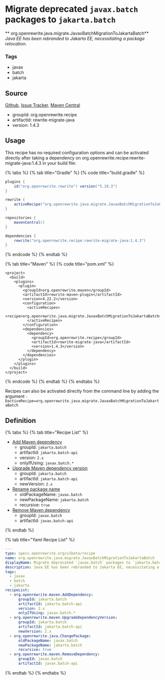# Migrate deprecated `javax.batch` packages to `jakarta.batch`

** org.openrewrite.java.migrate.JavaxBatchMigrationToJakartaBatch**
_Java EE has been rebranded to Jakarta EE, necessitating a package relocation._

### Tags

* javax
* batch
* jakarta

## Source

[Github](https://github.com/openrewrite/rewrite-migrate-java), [Issue Tracker](https://github.com/openrewrite/rewrite-migrate-java/issues), [Maven Central](https://search.maven.org/artifact/org.openrewrite.recipe/rewrite-migrate-java/1.4.3/jar)

* groupId: org.openrewrite.recipe
* artifactId: rewrite-migrate-java
* version: 1.4.3


## Usage

This recipe has no required configuration options and can be activated directly after taking a dependency on org.openrewrite.recipe:rewrite-migrate-java:1.4.3 in your build file:

{% tabs %}
{% tab title="Gradle" %}
{% code title="build.gradle" %}
```groovy
plugins {
    id("org.openrewrite.rewrite") version("5.19.3")
}

rewrite {
    activeRecipe("org.openrewrite.java.migrate.JavaxBatchMigrationToJakartaBatch")
}

repositories {
    mavenCentral()
}

dependencies {
    rewrite("org.openrewrite.recipe:rewrite-migrate-java:1.4.3")
}
```
{% endcode %}
{% endtab %}

{% tab title="Maven" %}
{% code title="pom.xml" %}
```markup
<project>
  <build>
    <plugins>
      <plugin>
        <groupId>org.openrewrite.maven</groupId>
        <artifactId>rewrite-maven-plugin</artifactId>
        <version>4.22.2</version>
        <configuration>
          <activeRecipes>
            <recipe>org.openrewrite.java.migrate.JavaxBatchMigrationToJakartaBatch</recipe>
          </activeRecipes>
        </configuration>
        <dependencies>
          <dependency>
            <groupId>org.openrewrite.recipe</groupId>
            <artifactId>rewrite-migrate-java</artifactId>
            <version>1.4.3</version>
          </dependency>
        </dependencies>
      </plugin>
    </plugins>
  </build>
</project>
```
{% endcode %}
{% endtab %}
{% endtabs %}

Recipes can also be activated directly from the command line by adding the argument `-DactiveRecipe=org.openrewrite.java.migrate.JavaxBatchMigrationToJakartaBatch`

## Definition

{% tabs %}
{% tab title="Recipe List" %}
* [Add Maven dependency](../../maven/adddependency.md)
  * groupId: `jakarta.batch`
  * artifactId: `jakarta.batch-api`
  * version: `2.x`
  * onlyIfUsing: `javax.batch.*`
* [Upgrade Maven dependency version](../../maven/upgradedependencyversion.md)
  * groupId: `jakarta.batch`
  * artifactId: `jakarta.batch-api`
  * newVersion: `2.x`
* [Rename package name](../../java/changepackage.md)
  * oldPackageName: `javax.batch`
  * newPackageName: `jakarta.batch`
  * recursive: `true`
* [Remove Maven dependency](../../maven/removedependency.md)
  * groupId: `javax.batch`
  * artifactId: `javax.batch-api`

{% endtab %}

{% tab title="Yaml Recipe List" %}
```yaml
---
type: specs.openrewrite.org/v1beta/recipe
name: org.openrewrite.java.migrate.JavaxBatchMigrationToJakartaBatch
displayName: Migrate deprecated `javax.batch` packages to `jakarta.batch`
description: Java EE has been rebranded to Jakarta EE, necessitating a package relocation.
tags:
  - javax
  - batch
  - jakarta
recipeList:
  - org.openrewrite.maven.AddDependency:
      groupId: jakarta.batch
      artifactId: jakarta.batch-api
      version: 2.x
      onlyIfUsing: javax.batch.*
  - org.openrewrite.maven.UpgradeDependencyVersion:
      groupId: jakarta.batch
      artifactId: jakarta.batch-api
      newVersion: 2.x
  - org.openrewrite.java.ChangePackage:
      oldPackageName: javax.batch
      newPackageName: jakarta.batch
      recursive: true
  - org.openrewrite.maven.RemoveDependency:
      groupId: javax.batch
      artifactId: javax.batch-api

```
{% endtab %}
{% endtabs %}
